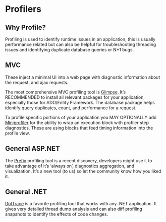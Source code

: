 # Profilers

## Why Profile?

Profiling is used to identify runtime issues in an application, this is usually
performance related but can also be helpful for troubleshooting threading issues
and identifying duplicate database queries or N+1 bugs.

## MVC

These inject a minimal UI into a web page with diagnostic information about the
request, and ajax requests.

The most comprehensive MVC profiling tool is [Glimpse](http://getglimpse.com/).
It’s RECOMMENDED to install all relevant packages for your application,
especially those for ADO/Entity Framework.  The database package helps identify
query duplicates, count, and performance for a request.

To profile specific portions of your application you MAY OPTIONALLY add
[Miniprofiler](http://miniprofiler.com/) for the ability to wrap an execution
block with profiler step diagnostics.  These are using blocks that feed timing
information into the profile view.

## General ASP.NET

The [Prefix](http://www.prefix.io/) profiling tool is a recent discovery,
developers might use it to take advantage of it’s ‘always on’, diagnostics
aggregation, and visualization.  It’s a new tool (to us) so let the community
know how you liked it.

## General .NET

[DotTrace](https://www.jetbrains.com/profiler/) is a favorite profiling tool
that works with any .NET application.  It gives very detailed thread dump
analysis and can also diff profiling snapshots to identify the effects of code
changes.

